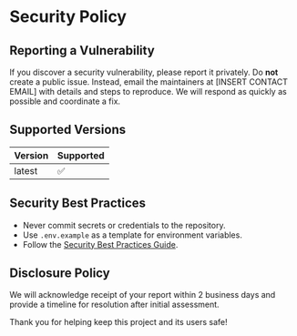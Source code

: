# Security Policy

## Reporting a Vulnerability

If you discover a security vulnerability, please report it privately. Do **not** create a public issue. Instead, email the maintainers at [INSERT CONTACT EMAIL] with details and steps to reproduce. We will respond as quickly as possible and coordinate a fix.

## Supported Versions

| Version | Supported          |
| ------- | ------------------ |
| latest  | :white_check_mark: |

## Security Best Practices

- Never commit secrets or credentials to the repository.
- Use `.env.example` as a template for environment variables.
- Follow the [Security Best Practices Guide](docs/security/best-practices.md).

## Disclosure Policy

We will acknowledge receipt of your report within 2 business days and provide a timeline for resolution after initial assessment.

Thank you for helping keep this project and its users safe!
